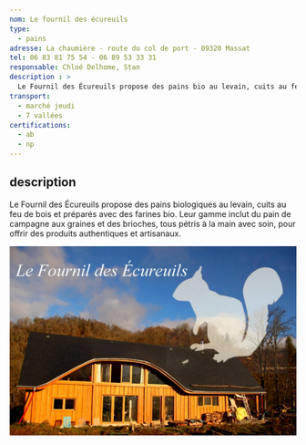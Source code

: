 ```yaml
---
nom: Le fournil des écureuils
type: 
  - pains
adresse: La chaumière - route du col de port - 09320 Massat
tel: 06 83 81 75 54 - 06 89 53 33 31
responsable: Chloé Delhome, Stan
description : >
  Le Fournil des Écureuils propose des pains bio au levain, cuits au feu de bois, avec des farines biologiques. Leur offre inclut pains de campagne et brioches, faits à la main pour garantir authenticité et qualité.
transport:
  - marché jeudi
  - 7 vallées
certifications:
  - ab
  - np
---
```


## description

Le Fournil des Écureuils propose des pains biologiques au levain, cuits au feu de bois et préparés avec des farines bio. Leur gamme inclut du pain de campagne aux graines et des brioches, tous pétris à la main avec soin, pour offrir des produits authentiques et artisanaux.

![le fournil des écureuils](./media/fournil-des-ecureuils.jpg)
